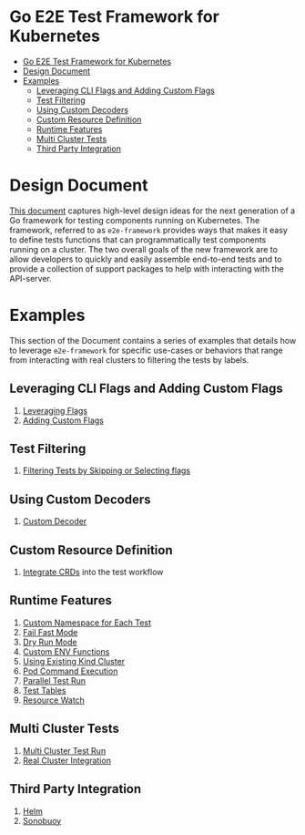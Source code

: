 # Go E2E Test Framework for Kubernetes

- [Go E2E Test Framework for Kubernetes](#go-e2e-test-framework-for-kubernetes)
- [Design Document](#design-document)
- [Examples](#examples)
  - [Leveraging CLI Flags and Adding Custom Flags](#leveraging-cli-flags-and-adding-custom-flags)
  - [Test Filtering](#test-filtering)
  - [Using Custom Decoders](#using-custom-decoders)
  - [Custom Resource Definition](#custom-resource-definition)
  - [Runtime Features](#runtime-features)
  - [Multi Cluster Tests](#multi-cluster-tests)
  - [Third Party Integration](#third-party-integration)

# Design Document

[This document](./design) captures high-level design ideas for the next generation of a Go framework for testing components running on Kubernetes. The framework, referred to as `e2e-framework` provides ways that makes it easy to define tests functions that can programmatically test components running on a cluster.  The two overall goals of the new framework are to allow developers to quickly and easily assemble end-to-end tests and to provide a collection of support packages to help with interacting with the API-server.

# Examples

This section of the Document contains a series of examples that details how to leverage `e2e-framework` for specific use-cases or behaviors that range from interacting with real clusters to filtering the tests by labels. 

## Leveraging CLI Flags and Adding Custom Flags

1. [Leveraging Flags](../examples/flags/)
2. [Adding Custom Flags](../examples/custom_flags/)

## Test Filtering

1. [Filtering Tests by Skipping or Selecting flags](../examples/skip_flags/)

## Using Custom Decoders

1. [Custom Decoder](../examples/decoder/)

## Custom Resource Definition

1. [Integrate CRDs](../examples/crds/) into the test workflow

## Runtime Features

1. [Custom Namespace for Each Test](../examples/every_test_custom_ns/)
2. [Fail Fast Mode](../examples/fail_fast/)
3. [Dry Run Mode](../examples/dry_run/)
4. [Custom ENV Functions](../examples/custom_env_funcs/)
5. [Using Existing Kind Cluster](../examples/kind/kind_with_config/)
6. [Pod Command Execution](../examples/pod_exec/)
7. [Parallel Test Run](../examples/parallel_features/)
8. [Test Tables](../examples/table/)
9. [Resource Watch](../examples/watch_resources/)

## Multi Cluster Tests

1. [Multi Cluster Test Run](../examples/multi_cluster/)
2. [Real Cluster Integration](../examples/real_cluster/)

## Third Party Integration

1. [Helm](../examples/third_party_integration/helm/)
2. [Sonobuoy](../examples/sonobuoy/)

